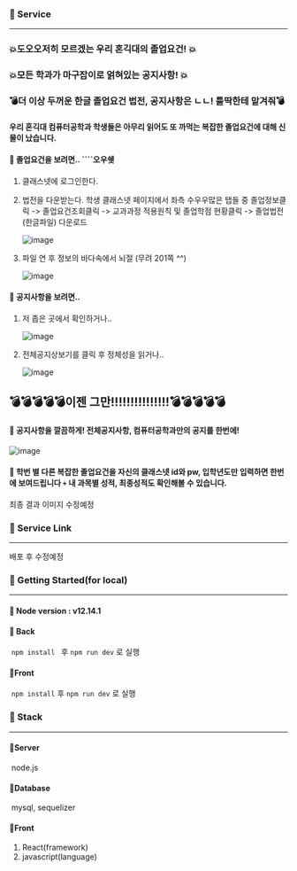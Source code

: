 ### :book: Service

------------

### :boom:도오오저히 모르겠는 우리 혼긱대의 졸업요건! :boom: 

### :boom:모든 학과가 마구잡이로 얽혀있는 공지사항! :boom: 

### :bomb:더 이상 두꺼운 한글 졸업요건 법전, 공지사항은 ㄴㄴ!  틀딱한테 맡겨줘:bomb:

####  우리 혼긱대 컴퓨터공학과 학생들은 아무리 읽어도 또 까먹는 복잡한 졸업요건에 대해 신물이 났습니다.  




####  :bug: 졸업요건을 보려면.. ````오우쉣

1. 클래스넷에 로그인한다.

2. 법전을 다운받는다. 학생 클래스넷 페이지에서 좌측 수우우많은 탭들 중 졸업정보클릭 -> 졸업요건조회클릭 -> 교과과정 적용원칙 및 졸업학점 현황클릭 -> 졸업법전(한글파일) 다운로드

   ![image](https://user-images.githubusercontent.com/22141521/91715429-9a200e00-ebc8-11ea-906f-9db5c586c885.png)

3. 파일 연 후 정보의 바다속에서 뇌절 (무려 201쪽 ^^)

   ![image](https://user-images.githubusercontent.com/22141521/91716735-2b907f80-ebcb-11ea-90b3-50d3e63cef19.png)

   


#### :bug: 공지사항을 보려면..

1. 저 좁은 곳에서 확인하거나..

   ![image](https://user-images.githubusercontent.com/22141521/91716543-d9e7f500-ebca-11ea-8798-dbd9b8550227.png)



2. 전체공지상보기를 클릭 후 정체성을 읽거나..

   ![image](https://user-images.githubusercontent.com/22141521/91716814-4c58d500-ebcb-11ea-8da2-d16c4d15922d.png)




## :bomb::bomb::bomb::bomb::bomb:이젠 그만!!!!!!!!!!!!!!!:bomb::bomb::bomb::bomb::bomb:




#### :bug: 공지사항을 깔끔하게! 전체공지사항, 컴퓨터공학과만의 공지를 한번에!

![image](https://user-images.githubusercontent.com/22141521/91717474-8ecee180-ebcc-11ea-9eff-c24c926b91cb.png)




#### :bug: ​학번 별 다른 복잡한 졸업요건을 자신의 클래스넷 id와 pw, 입학년도만 입력하면 한번에 보여드립니다 `+` 내 과목별 성적, 최종성적도 확인해볼 수 있습니다.

최종 결과 이미지 수정예정




### :book: ​Service Link

-----

배포 후 수정예정




### :book: Getting Started(for local)

--------------------


#### :bug: Node version : v12.14.1


#### :bug: Back 

​	`npm install ` 후 `npm run dev` 로 실행


#### :bug: ​Front 

​	`npm install` 후 `npm run dev` 로 실행



### :book: Stack

---------------


#### :bug: ​Server 

​	node.js


#### :bug:Database 

​	mysql, sequelizer


#### :bug: ​Front

1. React(framework)
2. javascript(language)

